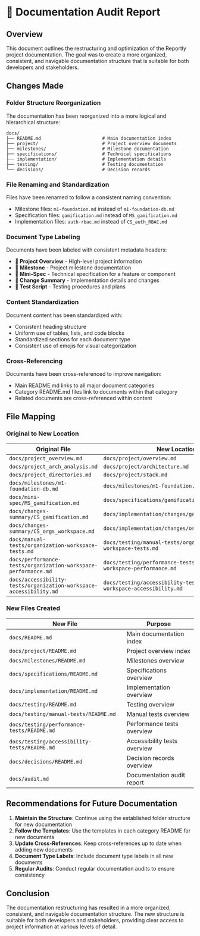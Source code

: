 # 🔁 Documentation Audit Report

## Overview

This document outlines the restructuring and optimization of the Reportly project documentation. The goal was to create a more organized, consistent, and navigable documentation structure that is suitable for both developers and stakeholders.

## Changes Made

### Folder Structure Reorganization

The documentation has been reorganized into a more logical and hierarchical structure:

```
docs/
├── README.md                       # Main documentation index
├── project/                        # Project overview documents
├── milestones/                     # Milestone documentation
├── specifications/                 # Technical specifications
├── implementation/                 # Implementation details
├── testing/                        # Testing documentation
└── decisions/                      # Decision records
```

### File Renaming and Standardization

Files have been renamed to follow a consistent naming convention:

- Milestone files: `m1-foundation.md` instead of `m1-foundation-db.md`
- Specification files: `gamification.md` instead of `MS_gamification.md`
- Implementation files: `auth-rbac.md` instead of `CS_auth_RBAC.md`

### Document Type Labeling

Documents have been labeled with consistent metadata headers:

- **📘 Project Overview** - High-level project information
- **🧭 Milestone** - Project milestone documentation
- **🧠 Mini-Spec** - Technical specification for a feature or component
- **📝 Change Summary** - Implementation details and changes
- **🧪 Test Script** - Testing procedures and plans

### Content Standardization

Document content has been standardized with:

- Consistent heading structure
- Uniform use of tables, lists, and code blocks
- Standardized sections for each document type
- Consistent use of emojis for visual categorization

### Cross-Referencing

Documents have been cross-referenced to improve navigation:

- Main README.md links to all major document categories
- Category README.md files link to documents within that category
- Related documents are cross-referenced within content

## File Mapping

### Original to New Location

| Original File | New Location |
|---------------|--------------|
| `docs/project_overview.md` | `docs/project/overview.md` |
| `docs/project_arch_analysis.md` | `docs/project/architecture.md` |
| `docs/project_directories.md` | `docs/project/stack.md` |
| `docs/milestones/m1-foundation-db.md` | `docs/milestones/m1-foundation.md` |
| `docs/mini-spec/MS_gamification.md` | `docs/specifications/gamification/gamification.md` |
| `docs/changes-summary/CS_gamification.md` | `docs/implementation/changes/gamification.md` |
| `docs/changes-summary/CS_orgs_workspace.md` | `docs/implementation/changes/orgs-workspace.md` |
| `docs/manual-tests/organization-workspace-tests.md` | `docs/testing/manual-tests/organization-workspace-tests.md` |
| `docs/performance-tests/organization-workspace-performance.md` | `docs/testing/performance-tests/organization-workspace-performance.md` |
| `docs/accessibility-tests/organization-workspace-accessibility.md` | `docs/testing/accessibility-tests/organization-workspace-accessibility.md` |

### New Files Created

| New File | Purpose |
|----------|---------|
| `docs/README.md` | Main documentation index |
| `docs/project/README.md` | Project overview index |
| `docs/milestones/README.md` | Milestones overview |
| `docs/specifications/README.md` | Specifications overview |
| `docs/implementation/README.md` | Implementation overview |
| `docs/testing/README.md` | Testing overview |
| `docs/testing/manual-tests/README.md` | Manual tests overview |
| `docs/testing/performance-tests/README.md` | Performance tests overview |
| `docs/testing/accessibility-tests/README.md` | Accessibility tests overview |
| `docs/decisions/README.md` | Decision records overview |
| `docs/audit.md` | Documentation audit report |

## Recommendations for Future Documentation

1. **Maintain the Structure**: Continue using the established folder structure for new documentation
2. **Follow the Templates**: Use the templates in each category README for new documents
3. **Update Cross-References**: Keep cross-references up to date when adding new documents
4. **Document Type Labels**: Include document type labels in all new documents
5. **Regular Audits**: Conduct regular documentation audits to ensure consistency

## Conclusion

The documentation restructuring has resulted in a more organized, consistent, and navigable documentation structure. The new structure is suitable for both developers and stakeholders, providing clear access to project information at various levels of detail.
